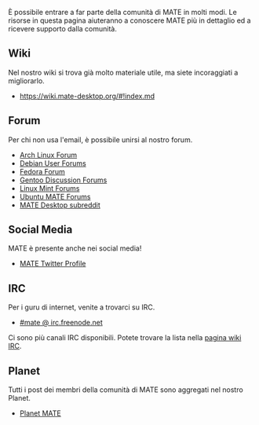 <!--
.. link:
.. description:
.. tags: Forums,Wiki,IRC,Planet
.. date: 2011-12-05 07:14:07
.. title: Comunità
.. slug: community
-->

È possibile entrare a far parte della comunità di MATE in molti modi.
Le risorse in questa pagina aiuteranno a conoscere MATE più in dettaglio
ed a ricevere supporto dalla comunità.

## Wiki

Nel nostro wiki si trova già molto materiale utile, ma siete incoraggiati
a migliorarlo.

  * <https://wiki.mate-desktop.org/#!index.md>

## Forum

Per chi non usa l'email, è possibile unirsi al nostro forum.

  * [Arch Linux Forum](https://bbs.archlinux.org/)
  * [Debian User Forums](http://forums.debian.net/)
  * [Fedora Forum](https://fedoraforum.org/)
  * [Gentoo Discussion Forums](https://forums.gentoo.org/)
  * [Linux Mint Forums](https://forums.linuxmint.com/)
  * [Ubuntu MATE Forums](https://ubuntu-mate.community)
  * [MATE Desktop subreddit](https://www.reddit.com/r/MATEDesktop)
  
## Social Media

MATE è presente anche nei social media!

  * [MATE Twitter Profile](https://twitter.com/mate_desktop) 

## IRC

Per i guru di internet, venite a trovarci su IRC.

  * [#mate @ irc.freenode.net](https://webchat.freenode.net/?channels=#mate)

Ci sono più canali IRC disponibili. Potete trovare la lista nella
[pagina wiki IRC](https://wiki.mate-desktop.org/#!pages/irc.md).

## Planet

Tutti i post dei membri della comunità di MATE sono aggregati nel nostro Planet.

  * [Planet MATE](https://planet.mate-desktop.org)

